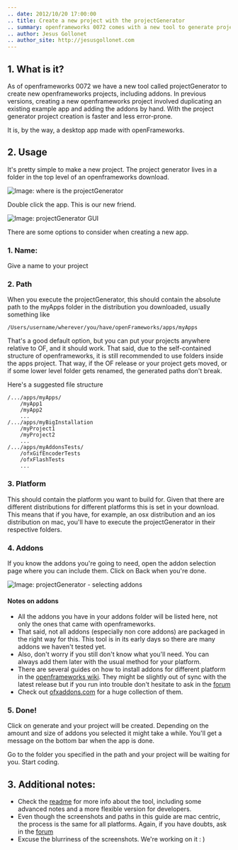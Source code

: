 ```yaml
---
.. date: 2012/10/20 17:00:00
.. title: Create a new project with the projectGenerator
.. summary: openframeworks 0072 comes with a new tool to generate projects
.. author: Jesus Gollonet
.. author_site: http://jesusgollonet.com
---
```


## 1. What is it?
As of openframeworks 0072 we have a new tool called projectGenerator to create new openframeworks projects, including addons.  In previous versions, creating a new openframeworks project involved duplicating an existing example app and adding the addons by hand.  With the project generator project creation is faster and less error-prone.

It is, by the way, a desktop app made with openFrameworks.

## 2. Usage
It's pretty simple to make a new project.
The project generator lives in a folder in the top level of an openframeworks download.

![Image: where is the projectGenerator](pg-00.png)

Double click the app. This is our new friend.

![Image: projectGenerator GUI](pg-01.png)

There are some options to consider when creating a new app.

### 1. Name:
Give a name to your project

### 2. Path
When you execute the projectGenerator, this should contain the absolute path to the myApps folder in the distribution you downloaded, usually something like

	/Users/username/wherever/you/have/openFrameworks/apps/myApps

That's a good default option, but you can put your projects anywhere relative to OF, and it should work. That said, due to the self-contained structure of openframeworks, it is still recommended to use folders inside the apps project. That way, if the OF release or your project gets moved, or if some lower level folder gets renamed, the generated paths don't break.

Here's a suggested file structure

	/.../apps/myApps/
		/myApp1
		/myApp2
		...
	/.../apps/myBigInstallation
		/myProject1
		/myProject2
		...
	/.../apps/myAddonsTests/
		/ofxGifEncoderTests
		/ofxFlashTests
		...



### 3. Platform
This should contain the platform you want to build for. Given that there are different distributions for different platforms this is set in your download. This means that if you have, for example, an osx distribution and an ios distribution on mac, you'll have to execute the projectGenerator in their respective folders.

### 4. Addons
If you know the addons you're going to need, open the addon selection page where you can include them. Click on Back when you're done.

![Image: projectGenerator - selecting addons](pg-02.png)

#### Notes on addons
- All the addons you have in your addons folder will be listed here, not only the ones that came with openframeworks.
- That said, not all addons (especially non core addons) are packaged in the right way for this. This tool is in its early days so there are many addons we haven't tested yet.
- Also, don't worry if you still don't know what you'll need. You can always add them later with the usual method for your platform.
- There are several guides on how to install addons for different platform in the [openframeworks wiki](http://wiki.openframeworks.cc/index.php?title=Main_Page). They might be slightly out of sync with the latest release but if you run into trouble don't hesitate to ask in the [forum](http://forum.openframeworks.cc/index.php)
- Check out [ofxaddons.com](http://ofxaddons.com) for a huge collection of them.

### 5. Done!
Click on generate and your project will be created. Depending on the amount and size of addons you selected it might take a while. You'll get a message on the bottom bar when the app is done.

Go to the folder you specified in the path and your project will be waiting for you. Start coding.
## 3. Additional notes:
- Check the [readme](https://github.com/ofZach/projectGeneratorSimple/tree/master/bin) for more info about the tool, including some advanced notes and a more flexible version for developers.
- Even though the screenshots and paths in this guide are mac centric, the process is the same for all platforms. Again, if you have doubts, ask in the [forum](http://forum.openframeworks.cc/index.php)
- Excuse the blurriness of the screenshots. We're working on it : )

